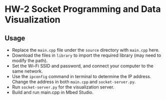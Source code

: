 # HW-2 Socket Programming and Data Visualization
## Usage
- Replace the ```main.cpp``` file under the ```source``` directory with ```main.cpp``` here.
- Download the files in ```library``` to import the required library (may need to modify the path).
- Set the Wi-Fi SSID and password, and connect your computer to the same network.
- Use the ```ipconfig``` command in terminal to determine the IP address. Change the address in both ```main.cpp``` and ```socket-server.py```.
- Run ```socket-server.py``` for the visualization server.
- Build and run main.cpp in Mbed Studio.

